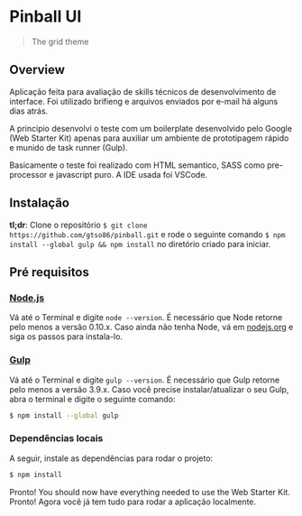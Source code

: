 # Pinball UI
> The  grid theme

## Overview
Aplicação feita para avaliação de skills técnicos de desenvolvimento de interface. Foi utilizado brifieng e arquivos enviados por e-mail há alguns dias atrás.

A principio desenvolvi o teste com um boilerplate desenvolvido pelo Google (Web Starter Kit) apenas para auxiliar um ambiente de prototipagem rápido e munido de task runner (Gulp).

Basicamente o teste foi realizado com HTML semantico, SASS como pre-processor e javascript puro. A IDE usada foi VSCode.

## Instalação

**tl;dr**: Clone o repositório `$ git clone https://github.com/gtso86/pinball.git` e rode o seguinte comando `$ npm install --global gulp && npm install` no diretório criado para iniciar.


## Pré requisitos

### [Node.js](https://nodejs.org)

Vá até o Terminal e digite `node --version`.
É necessário que Node retorne pelo menos a versão 0.10.x.
Caso ainda não tenha Node, vá em [nodejs.org](https://nodejs.org) e siga os passos para instala-lo.

### [Gulp](http://gulpjs.com)

Vá até o Terminal e digite `gulp --version`.
É necessário que Gulp retorne pelo menos a versão 3.9.x.
Caso você precise instalar/atualizar o seu Gulp, abra o terminal e digite o seguinte comando:

```sh
$ npm install --global gulp
```

### Dependências locais

A seguir, instale as dependências para rodar o projeto:

```sh
$ npm install
```

Pronto! You should now have everything needed to use the Web Starter Kit.
Pronto! Agora você já tem tudo para rodar a aplicação localmente.
